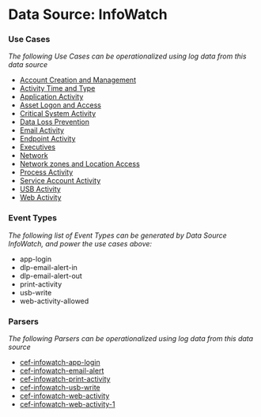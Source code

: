 Data Source: InfoWatch
======================

### Use Cases

_The following Use Cases can be operationalized using log data from this data source_

* [Account Creation and Management](usecase_account_creation_and_management.md)
* [Activity Time  and Type](usecase_activity_time__and_type.md)
* [Application Activity](usecase_application_activity.md)
* [Asset Logon and Access](usecase_asset_logon_and_access.md)
* [Critical System Activity](usecase_critical_system_activity.md)
* [Data Loss Prevention](usecase_data_loss_prevention.md)
* [Email Activity](usecase_email_activity.md)
* [Endpoint Activity](usecase_endpoint_activity.md)
* [Executives](usecase_executives.md)
* [Network](usecase_network.md)
* [Network zones and Location Access](usecase_network_zones_and_location_access.md)
* [Process Activity](usecase_process_activity.md)
* [Service Account Activity](usecase_service_account_activity.md)
* [USB Activity](usecase_usb_activity.md)
* [Web Activity](usecase_web_activity.md)


### Event Types

_The following list of Event Types can be generated by Data Source InfoWatch, and power the use cases above:_

- app-login
- dlp-email-alert-in
- dlp-email-alert-out
- print-activity
- usb-write
- web-activity-allowed


### Parsers

_The following Parsers can be operationalized using log data from this data source_

* [cef-infowatch-app-login](parserContent_cef-infowatch-app-login.md)
* [cef-infowatch-email-alert](parserContent_cef-infowatch-email-alert.md)
* [cef-infowatch-print-activity](parserContent_cef-infowatch-print-activity.md)
* [cef-infowatch-usb-write](parserContent_cef-infowatch-usb-write.md)
* [cef-infowatch-web-activity](parserContent_cef-infowatch-web-activity.md)
* [cef-infowatch-web-activity-1](parserContent_cef-infowatch-web-activity-1.md)
